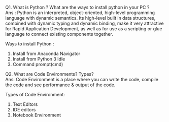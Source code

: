 Q1. What is Python ? What are the ways to install python in your PC ?\
Ans : Python is an interpreted, object-oriented, high-level programming language with dynamic semantics. Its high-level built in data structures, combined with dynamic typing and dynamic binding, make it very attractive for Rapid Application Development, as well as for use as a scripting or glue language to connect existing components together.

Ways to install Python : 
1. Install from Anaconda Navigator
2. Install from Python 3 Idle
3. Command prompt(cmd)

Q2. What are Code Environments? Types?\
Ans: Code Environment is a place where you can write the code, compile the code and see performance & output of the code.

Types of Code Environment:
1. Text Editors
2. IDE editors
3. Notebook Environment
